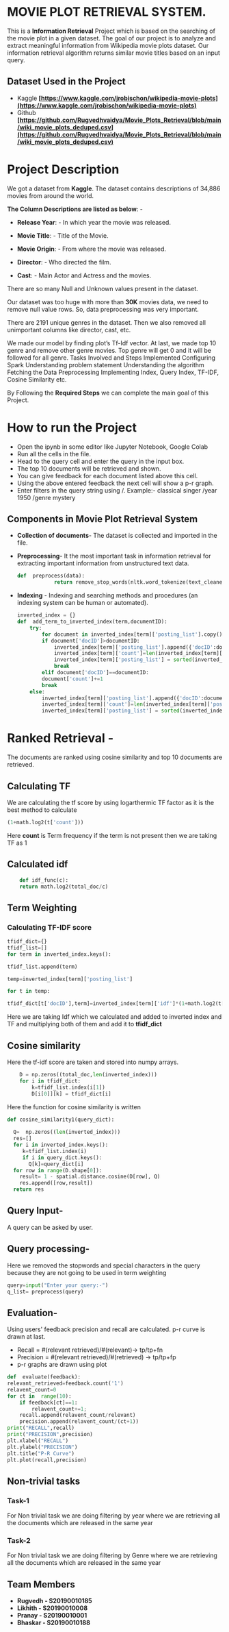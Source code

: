 
# MOVIE PLOT RETRIEVAL SYSTEM.

This is a **Information Retrieval** Project which is based on the searching of the movie plot in a given dataset. The goal of our project is to analyze and extract meaningful information from Wikipedia movie plots dataset. Our information retrieval algorithm returns similar movie titles based on an input query.


## Dataset Used in the Project
- Kaggle
 **[https://www.kaggle.com/jrobischon/wikipedia-movie-plots](https://www.kaggle.com/jrobischon/wikipedia-movie-plots)**
- Github
 **[https://github.com/Rugvedhvaidya/Movie_Plots_Retrieval/blob/main/wiki_movie_plots_deduped.csv](https://github.com/Rugvedhvaidya/Movie_Plots_Retrieval/blob/main/wiki_movie_plots_deduped.csv)**

# Project Description


We got a dataset from **Kaggle**. The dataset contains descriptions of 34,886 movies from around the world.

**The Column Descriptions are listed as below**: -

-   **Release Year**: - In which year the movie was released.
    
-   **Movie Title**: - Title of the Movie.
    
-   **Movie Origin**: - From where the movie was released.
    
-   **Director**: - Who directed the film.
    
-   **Cast**: - Main Actor and Actress and the movies.
    
There are so many Null and Unknown values present in the dataset.

Our dataset was too huge with more than **30K** movies data, we need to remove 		   null 	value rows. So, data preprocessing was very important.

There are 2191 unique genres in the dataset. Then we also removed all unimportant columns like director, cast, etc.

We made our model by finding plot’s Tf-Idf vector. At last, we made top 10 genre and remove other genre movies.  Top genre will get 0 and it will be followed for all genre. Tasks Involved and Steps Implemented Configuring Spark Understanding problem statement Understanding the algorithm Fetching the Data Preprocessing Implementing Index, Query Index, TF-IDF, Cosine Similarity etc.

By Following the **Required Steps** we can complete the main goal of this Project.

# How to run the Project

- Open the ipynb in some editor like Jupyter Notebook, Google Colab
- Run all the cells in the file.
- Head to the query cell and enter the query in the input box.
- The top 10 documents will be retrieved and shown.
- You can give feedback for each document listed above this cell.
- Using the above entered feedback the next cell will show a p-r graph.
- Enter filters in the query string using /. Example:- classical singer /year 1950 /genre mystery

## Components in Movie Plot Retrieval System

 
 - **Collection of documents**- The dataset is collected and imported in the file.

- **Preprocessing**- It the most important task in information retrieval for extracting important information from unstructured text data.
	```py 
	def  preprocess(data):
				return remove_stop_words(nltk.word_tokenize(text_cleaner(data)))
	```

- **Indexing** - Indexing and searching methods and procedures (an indexing system can be human or automated).

	```py 
	inverted_index = {}
	def  add_term_to_inverted_index(term,documentID):
		try:
			for document in inverted_index[term]['posting_list'].copy():
			if document['docID']>documentID:
				inverted_index[term]['posting_list'].append({'docID':documentID,'count':1})
				inverted_index[term]['count']=len(inverted_index[term]['posting_list'])
				inverted_index[term]['posting_list'] = sorted(inverted_index[term ['posting_list'],key=lambda x:x['docID'])
				break
			elif document['docID']==documentID:
			document['count']+=1
			break
		else:
			inverted_index[term]['posting_list'].append({'docID':documentID,'count':1})
			inverted_index[term]['count']=len(inverted_index[term]['posting_list'])
			inverted_index[term]['posting_list'] = sorted(inverted_index[term]['posting_list'],key=lambda x:x['docID'])
	```
	
# Ranked Retrieval - 
The documents are ranked using cosine similarity and top 10 documents are retrieved.
## Calculating TF
We are calculating the tf score by using logarthermic TF factor as it is the best method to calculate
```py
(1+math.log2(t['count']))
```
Here **count** is Term frequency if the term is not present then we are taking TF as 1
## Calculated idf
```py
	def idf_func(c):
  	return math.log2(total_doc/c)
```

## Term Weighting

### Calculating TF-IDF score 

```py
tfidf_dict={}
tfidf_list=[]
for term in inverted_index.keys():

tfidf_list.append(term)

temp=inverted_index[term]['posting_list']

for t in temp:

tfidf_dict[t['docID'],term]=inverted_index[term]['idf']*(1+math.log2(t['count']))
```

Here we are taking Idf which we calculated and added to inverted index 
and TF and multiplying both of them and add it to **tfidf_dict**

## Cosine similarity
Here the tf-idf score are taken and stored into numpy arrays.
```py
	D = np.zeros((total_doc,len(inverted_index)))
	for i in tfidf_dict:
  		k=tfidf_list.index(i[1])
  		D[i[0]][k] = tfidf_dict[i]
```
Here the function for cosine similarity is written
```py
def cosine_similarity1(query_dict):
 
  Q=  np.zeros((len(inverted_index)))
  res=[]
  for i in inverted_index.keys():
     k=tfidf_list.index(i)    
     if i in query_dict.keys():
       Q[k]=query_dict[i]
  for row in range(D.shape[0]):
    result= 1 - spatial.distance.cosine(D[row], Q)
    res.append([row,result])
  return res
 ```

## Query Input- 
A query can be asked by user.

## Query processing-
Here we removed the stopwords and special characters in the query because they are not going to be used in term weighting
```py
query=input("Enter your query:-")
q_list= preprocess(query)
```
## Evaluation- 
Using users' feedback precision and recall are calculated. p-r curve is drawn at last.
- Recall = #(relevant retrieved)/#(relevant)-> tp/tp+fn
- Precision = #(relevant retrieved)/#(retrieved) -> tp/tp+fp
- p-r graphs are drawn using plot
```py 
def  evaluate(feedback):
relevant_retrieved=feedback.count('1')
relavent_count=0
for ct in  range(10):
	if feedback[ct]==1:
		relavent_count+=1;
	recall.append(relavent_count/relevant)
	precision.append(relavent_count/(ct+1))
print("RECALL",recall)
print("PRECISION",precision)
plt.xlabel("RECALL")
plt.ylabel("PRECISION")
plt.title("P-R Curve")
plt.plot(recall,precision)
```
## Non-trivial tasks
### Task-1
For Non trivial task we are doing filtering by year where we are retrieving all the documents which are released in the same year

### Task-2
For Non trivial task we are doing filtering by Genre where we are retrieving all the documents which are released in the same year

## Team Members
- **Rugvedh - S20190010185**
- **Likhith - S20190010008**
- **Pranay - S20190010001**
- **Bhaskar - S20190010188**
